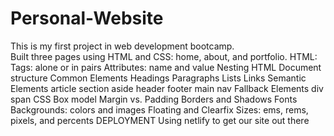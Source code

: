 # Personal-Website
This is my first project in web development bootcamp.  
Built three pages using HTML and CSS: home, about, and portfolio.
HTML:
  Tags: alone or in pairs
  Attributes: name and value
  Nesting
  HTML Document structure
  Common Elements
    Headings
    Paragraphs
    Lists
    Links
  Semantic Elements
    article
    section
    aside
    header
    footer
    main
    nav
  Fallback Elements
    div
    span
CSS
  Box model
  Margin vs. Padding
  Borders and Shadows
  Fonts
  Backgrounds: colors and images
  Floating and Clearfix
  Sizes: ems, rems, pixels, and percents
DEPLOYMENT
  Using netlify to get our site out there
